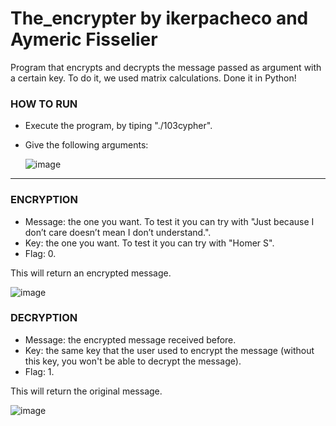 # The_encrypter by ikerpacheco and Aymeric Fisselier

Program that encrypts and decrypts the message passed as argument with a certain key. To do it, we used matrix calculations. Done it in Python!

### HOW TO RUN

- Execute the program, by tiping "./103cypher".
- Give the following arguments:

     ![image](https://user-images.githubusercontent.com/91873393/171810592-dab5d655-afa2-4b9a-9e09-86627e491233.png)
     
-----------------------------------

### ENCRYPTION

- Message: the one you want. To test it you can try with "Just because I don’t care doesn’t mean I don’t
understand.".
- Key: the one you want. To test it you can try with "Homer S".
- Flag: 0.

This will return an encrypted message.

   ![image](https://user-images.githubusercontent.com/91873393/171811439-976ff29d-5590-43e2-bbdf-85c61102e4a4.png)



### DECRYPTION

- Message: the encrypted message received before.
- Key: the same key that the user used to encrypt the message (without this key, you won't be able to decrypt the message).
- Flag: 1.

This will return the original message.

   ![image](https://user-images.githubusercontent.com/91873393/171811763-7d765eb5-1a26-46f3-9740-ff2cf4d351ae.png)



